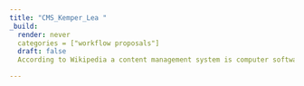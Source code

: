 ```yaml
---
title: "CMS_Kemper_Lea "
_build:
  render: never
  categories = ["workflow proposals"]
  draft: false
  According to Wikipedia a content management system is computer software used to manage the creation and editing of digital content. This software helps people create, organize, edit, and manage digital content like text, images, and videos. CMS provides a user-friendly interface with little coding. Instagram is my most used CMS, I plan all of the tattoo parlors' social media posts through their platform. This also allows me to post the same content on Facebook as well. For example this weekend I made a post with pictures, videos, links to a raffle, and music, simply by uploading this content to Instagram templates.  

---
```


